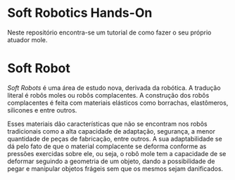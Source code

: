 # Soft Robotics Hands-On
Neste repositório encontra-se um tutorial de como fazer o seu próprio atuador mole.

# Soft Robot
_Soft Robots_ é uma área de estudo nova, derivada da robótica. A tradução literal é robôs moles ou robôs complacentes. A construção dos robôs complacentes é feita com materiais elásticos como borrachas, elastômeros, silicones e entre outros.

Esses materiais dão características que não se encontram nos robôs tradicionais como a alta capacidade de adaptação, segurança, a menor quantidade de peças de fabricação, entre outros. A sua adaptabilidade se dá pelo fato de que o material complacente se deforma conforme as pressões exercidas sobre ele, ou seja, o robô mole tem a capacidade de se deformar seguindo a geometria de um objeto, dando a possibilidade de pegar e manipular objetos frágeis sem que os mesmos sejam danificados.
